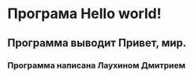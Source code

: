 # Програма Hello world! #

## Программа выводит Привет, мир. ## 

### Программа написана Лаухином Дмитрием ###